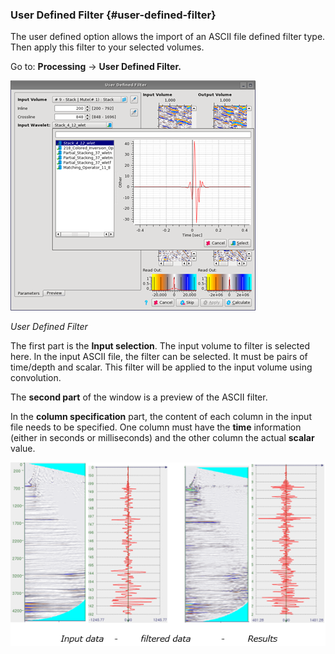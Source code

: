 ### User Defined Filter {#user-defined-filter}

The user defined option allows the import of an ASCII file defined filter type. Then apply this filter to your selected volumes.

Go to: **Processing** → **User Defined Filter.**

![](/assets/019_Processing.png)

_User Defined Filter_

The first part is the **Input selection**. The input volume to filter is selected here. In the input ASCII file, the filter can be selected. It must be pairs of time/depth and scalar. This filter will be applied to the input volume using convolution.

The **second part** of the window is a preview of the ASCII filter.

In the **column specification** part, the content of each column in the input file needs to be specified. One column must have the **time** information \(either in seconds or milliseconds\) and the other column the actual **scalar** value.

![](/assets/020_Processing.png)



